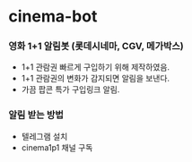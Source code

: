 # cinema-bot

### 영화 1+1 알림봇 (롯데시네마, CGV, 메가박스)
- 1+1 관람권 빠르게 구입하기 위해 제작하였음.
- 1+1 관람권의 변화가 감지되면 알림을 보낸다.
- 가끔 팝콘 특가 구입링크 알림.

### 알림 받는 방법
- 텔레그램 설치
- cinema1p1 채널 구독
